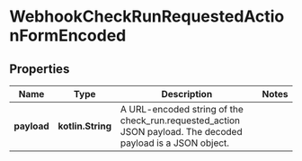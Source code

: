 
# WebhookCheckRunRequestedActionFormEncoded

## Properties
Name | Type | Description | Notes
------------ | ------------- | ------------- | -------------
**payload** | **kotlin.String** | A URL-encoded string of the check_run.requested_action JSON payload. The decoded payload is a JSON object. | 



